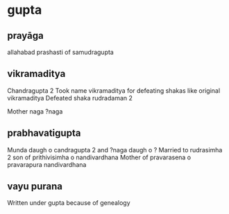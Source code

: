 
# gupta
## prayāga
allahabad prashasti of samudragupta

## vikramaditya
Chandragupta 2
Took name vikramaditya for defeating shakas like original vikramaditya
Defeated shaka rudradaman 2

Mother naga ?naga
## prabhavatigupta 
Munda
daugh o candragupta 2 and ?naga daugh o ?
Married to rudrasimha 2 son of prithivisimha o nandivardhana
Mother of pravarasena o pravarapura nandivardhana



## vayu purana
Written under gupta because of genealogy